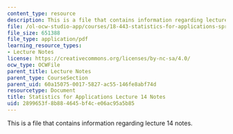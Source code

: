 ```yaml
---
content_type: resource
description: This is a file that contains information regarding lecture 14 notes.
file: /ol-ocw-studio-app/courses/18-443-statistics-for-applications-spring-2015/2899653f8b884645bf4ce06ac95a5b85_MIT18_443S15_LEC14.pdf
file_size: 651388
file_type: application/pdf
learning_resource_types:
- Lecture Notes
license: https://creativecommons.org/licenses/by-nc-sa/4.0/
ocw_type: OCWFile
parent_title: Lecture Notes
parent_type: CourseSection
parent_uid: 60a15075-0017-5827-ac55-146fe8abf74d
resourcetype: Document
title: Statistics for Applications Lecture 14 Notes
uid: 2899653f-8b88-4645-bf4c-e06ac95a5b85
---
```

This is a file that contains information regarding lecture 14 notes.